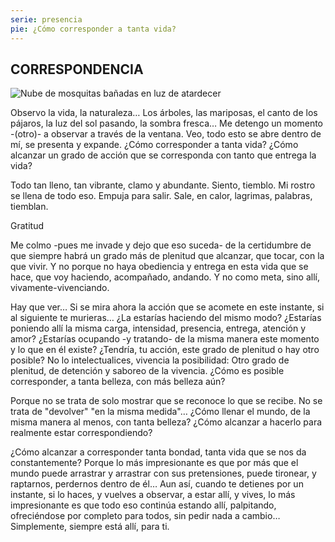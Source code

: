 ```yaml
---
serie: presencia
pie: ¿Cómo corresponder a tanta vida?
---
```


## CORRESPONDENCIA


![Nube de mosquitas bañadas en luz de atardecer](/foto/P1430717.webp)


Observo la vida, la naturaleza…
Los árboles, las mariposas, el canto de los pájaros, la luz del sol pasando, la sombra fresca… Me detengo un momento -(otro)- a observar a través de la ventana.
Veo, todo esto se abre dentro de mí, se presenta y expande.
¿Cómo corresponder a tanta vida?
¿Cómo alcanzar un grado de acción que se corresponda con tanto que entrega la vida?

Todo tan lleno, tan vibrante, clamo y abundante.
Siento, tiemblo. Mi rostro se llena de todo eso. Empuja para salir. Sale, en calor, lagrimas, palabras, tiemblan.

Gratitud

Me colmo -pues me invade y dejo que eso suceda- de la certidumbre de que siempre habrá un grado más de plenitud que alcanzar, que tocar, con la que vivir.
Y no porque no haya obediencia y entrega en esta vida que se hace, que voy haciendo, acompañado, andando.
Y no como meta, sino allí, vivamente-vivenciando.

Hay que ver…
Si se mira ahora la acción que se acomete en este instante, si al siguiente te murieras…
¿La estarías haciendo del mismo modo?
¿Estarías poniendo allí la misma carga, intensidad, presencia, entrega, atención y amor?
¿Estarías ocupando -y tratando- de la misma manera este momento y lo que en él existe?
¿Tendría, tu acción, este grado de plenitud o hay otro posible?
No lo intelectualices, vivencia la posibilidad:
Otro grado de plenitud, de detención y saboreo de la vivencia.
¿Cómo es posible corresponder, a tanta belleza, con más belleza aún?

Porque no se trata de solo mostrar que se reconoce lo que se recibe.
No se trata de "devolver" "en la misma medida"…
¿Cómo llenar el mundo, de la misma manera al menos, con tanta belleza?
¿Cómo alcanzar a hacerlo para realmente estar correspondiendo?

¿Cómo alcanzar a corresponder tanta bondad, tanta vida que se nos da constantemente?
Porque lo más impresionante es que por más que el mundo puede arrastrar y arrastrar con sus pretensiones, puede tironear, y raptarnos, perdernos dentro de él…
Aun así, cuando te detienes por un instante, si lo haces, y vuelves a observar, a estar allí, y vives, lo más impresionante es que todo eso continúa estando allí, palpitando, ofreciéndose por completo para todos, sin pedir nada a cambio…
Simplemente, siempre está allí, para ti.
